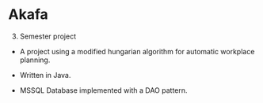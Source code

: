 # Akafa
3. Semester project

* A project using a modified hungarian algorithm for automatic workplace planning.

* Written in Java.

* MSSQL Database implemented with a DAO pattern.

